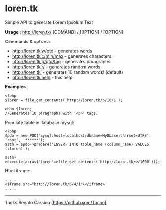 loren.tk
========

Simple API to generate Lorem Ipsolum Text

**Usage** : http://loren.tk/ [COMAND] / [OPTION] / [OPTION]

Commands & options:
 
- http://loren.tk/w/qtd       - generates words
- http://loren.tk/c/min/max   - generates characters
- http://loren.tk/p/qtd/tag   - generates paragraphs
- http://loren.tk/r/          - generates random words
- http://loren.tk/            - generates 10 random words! (default)
- http://loren.tk/help        - this help. 


**Examples**

    <?php
    $loren = file_get_contents('http://loren.tk/p/10/1');
    
    echo $loren;
    //Generates 10 paragraphs with '<p>' tags.
 
    
Populate table in database mysql:
    
    <?php
    $pdo = new PDO('mysql:host=localhost;dbname=MyDbase;charset=UTF8', 'root', '******');
    $sth = $pdo->prepare('INSERT INTO table_name (column_name) VALUES (:loren)');
    
    $sth->execute(array('loren'=>file_get_contents('http://loren.tk/w/1000')));
    
    
Html iframe:

    . . .
    <iframe src="http://loren.tk/p/4/1"></iframe>
    . . .


----

Tanks Renato Cassino [https://github.com/Tacno]

